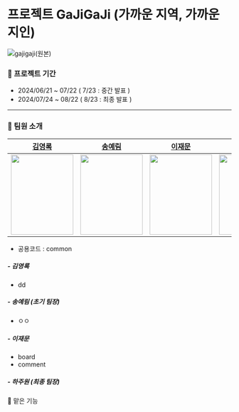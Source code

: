 # 프로젝트 GaJiGaJi (가까운 지역, 가까운 지인)
![gajigaji(원본)](https://github.com/user-attachments/assets/40dba062-7587-4a77-ab81-06a7351b4d3c)
### 📅 프로젝트 기간
- 2024/06/21 ~ 07/22 ( 7/23 : 중간 발표 )
- 2024/07/24 ~ 08/22 ( 8/23 : 최종 발표 )
---
### 🌿 팀원 소개
|[김영록](https://github.com/starnyar)|[송예림](https://github.com/hobbang7531)|[이재문](https://github.com/jaemoooooon)|[하주원](https://github.com/hajju0617)|
|:---:|:---:|:---:|:---:|
|<img src="https://github.com/user-attachments/assets/ca5cfd04-56e2-4155-a3ec-37d91df1c8f8" width="140" height="180">|<img src="https://github.com/user-attachments/assets/045b96b3-0788-4006-996e-7938d277c04c" width="140" height="180">|<img src="https://github.com/user-attachments/assets/ca5cfd04-56e2-4155-a3ec-37d91df1c8f8" width="140" height="180">|<img src="https://github.com/user-attachments/assets/38d83670-c36d-451d-bf9a-7f78631c0fe7" width="140" height="180">|

- 공용코드 : common
##### - 김영록
  - dd
##### - 송예림 (초기 팀장)
  - ㅇㅇ
##### - 이재문
- board
- comment
##### - 하주원 (최종 팀장)




🌿 맡은 기능
